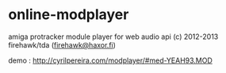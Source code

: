 online-modplayer
================

amiga protracker module player for web audio api
(c) 2012-2013 firehawk/tda  (firehawk@haxor.fi)

demo : http://cyrilpereira.com/modplayer/#med-YEAH93.MOD
